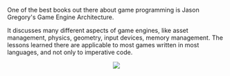 One of the best books out there about game programming is Jason Gregory's Game
Engine Architecture.

It discusses many different aspects of game engines, like asset management,
physics, geometry, input devices, memory management. The lessons learned there
are applicable to most games written in most languages, and not only to
imperative code.

<p align="center">
<img src="http://ecx.images-amazon.com/images/I/51mQl0y9NGL._SX382_BO1,204,203,200_.jpg" />
</p>
